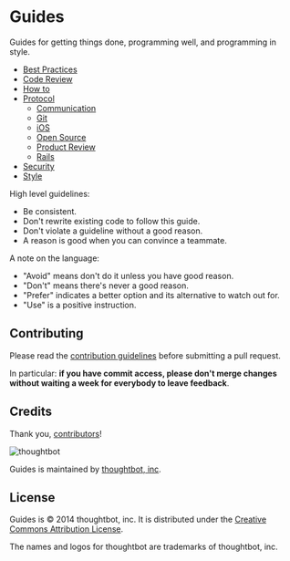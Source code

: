 Guides
======

Guides for getting things done, programming well, and programming in style.

* [Best Practices](/best-practices)
* [Code Review](/code-review)
* [How to](/how-to)
* [Protocol](/protocol)
  * [Communication](/protocol/communication)
  * [Git](/protocol/git)
  * [iOS](/protocol/ios)
  * [Open Source](/protocol/open-source)
  * [Product Review](/protocol/product-review)
  * [Rails](/protocol/rails)
* [Security](/security)
* [Style](/style)

High level guidelines:

* Be consistent.
* Don't rewrite existing code to follow this guide.
* Don't violate a guideline without a good reason.
* A reason is good when you can convince a teammate.

A note on the language:

* "Avoid" means don't do it unless you have good reason.
* "Don't" means there's never a good reason.
* "Prefer" indicates a better option and its alternative to watch out for.
* "Use" is a positive instruction.

Contributing
------------

Please read the [contribution guidelines] before submitting a pull request.

In particular: **if you have commit access, please don't merge changes without
waiting a week for everybody to leave feedback**.

[contribution guidelines]: /CONTRIBUTING.md

Credits
-------

Thank you, [contributors](https://github.com/thoughtbot/guides/graphs/contributors)!

![thoughtbot](http://thoughtbot.com/images/tm/logo.png)

Guides is maintained by [thoughtbot, inc](http://thoughtbot.com/community).

License
-------

Guides is © 2014 thoughtbot, inc. It is distributed under the [Creative Commons
Attribution License](http://creativecommons.org/licenses/by/3.0/).

The names and logos for thoughtbot are trademarks of thoughtbot, inc.
